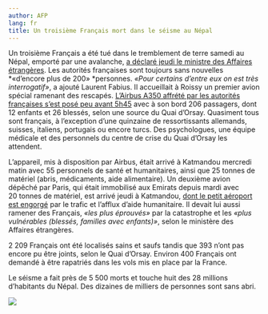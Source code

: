 ```yaml
---
author: AFP
lang: fr
title: Un troisième Français mort dans le séisme au Népal
---
```


Un troisième Français a été tué dans le tremblement de terre samedi au Népal, emporté par une avalanche, [a déclaré jeudi le ministre des Affaires étrangères]. Les autorités françaises sont toujours sans nouvelles *«d’encore plus de 200» *personnes. *«Pour certains d’entre eux on est très interrogatif»*, a ajouté Laurent Fabius. Il accueillait à Roissy un premier avion spécial ramenant des rescapés. [L’Airbus A350 affrété par les autorités françaises s’est posé peu avant 5h45] avec à son bord 206 passagers, dont 12 enfants et 26 blessés, selon une source du Quai d’Orsay. Quasiment tous sont français, à l’exception d’une quinzaine de ressortissants allemands, suisses, italiens, portugais ou encore turcs. Des psychologues, une équipe médicale et des personnels du centre de crise du Quai d’Orsay les attendent.

L’appareil, mis à disposition par Airbus, était arrivé à Katmandou mercredi matin avec 55 personnels de santé et humanitaires, ainsi que 25 tonnes de matériel (abris, médicaments, aide alimentaire). Un deuxième avion dépêché par Paris, qui était immobilisé aux Emirats depuis mardi avec 20 tonnes de matériel, est arrivé jeudi à Katmandou, [dont le petit aéroport est engorgé] par le trafic et l’afflux d’aide humanitaire. Il devait lui aussi ramener des Français, *«les plus éprouvés»* par la catastrophe et les *«plus vulnérables (blessés, familles avec enfants)»*, selon le ministère des Affaires étrangères.

2 209 Français ont été localisés sains et saufs tandis que 393 n’ont pas encore pu être joints, selon le Quai d’Orsay. Environ 400 Français ont demandé à être rapatriés dans les vols mis en place par la France.

Le séisme a fait près de 5 500 morts et touche huit des 28 millions d’habitants du Népal. Des dizaines de milliers de personnes sont sans abri.

![][1]

  [a déclaré jeudi le ministre des Affaires étrangères]: http://www.liberation.fr/video/2015/04/30/laurent-fabius-plus-de-200-francais-n-ont-pas-ete-retrouves_1278687
  [L’Airbus A350 affrété par les autorités françaises s’est posé peu avant 5h45]: http://www.liberation.fr/video/2015/04/30/seisme-au-nepal-soulages-mais-inquiets-206-survivants-de-retour-en-france_1278758
  [dont le petit aéroport est engorgé]: http://www.liberation.fr/monde/2015/04/29/embouteillages-et-retards-a-l-aeroport-de-katmandou_1276612
  [1]: http://www.dailymotion.com/embed/video/x2oikl3
